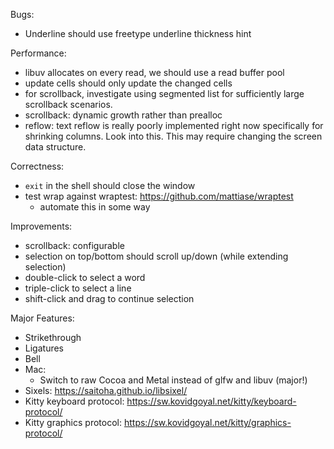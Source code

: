 Bugs:

* Underline should use freetype underline thickness hint

Performance:

* libuv allocates on every read, we should use a read buffer pool
* update cells should only update the changed cells
* for scrollback, investigate using segmented list for sufficiently large
  scrollback scenarios.
* scrollback: dynamic growth rather than prealloc
* reflow: text reflow is really poorly implemented right now specifically
  for shrinking columns. Look into this. This may require changing the
  screen data structure.

Correctness:

* `exit` in the shell should close the window
* test wrap against wraptest: https://github.com/mattiase/wraptest
  - automate this in some way

Improvements:

* scrollback: configurable
* selection on top/bottom should scroll up/down (while extending selection)
* double-click to select a word
* triple-click to select a line
* shift-click and drag to continue selection

Major Features:

* Strikethrough
* Ligatures
* Bell
* Mac:
  - Switch to raw Cocoa and Metal instead of glfw and libuv (major!)
* Sixels: https://saitoha.github.io/libsixel/
* Kitty keyboard protocol: https://sw.kovidgoyal.net/kitty/keyboard-protocol/
* Kitty graphics protocol: https://sw.kovidgoyal.net/kitty/graphics-protocol/
